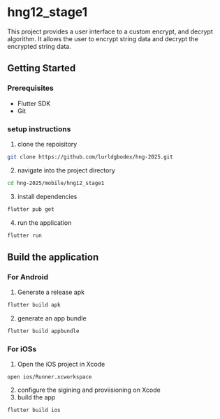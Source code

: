# hng12_stage1

This project provides a user interface to a custom encrypt, and decrypt algorithm. It allows the user to encrypt string data and decrypt the encrypted string data.

## Getting Started

### Prerequisites

- Flutter SDK
- Git

### setup instructions

1. clone the repoisitory

```bash
git clone https://github.com/lurldgbodex/hng-2025.git
```

2. navigate into the project directory

```bash
cd hng-2025/mobile/hng12_stage1
```

3. install dependencies

```bash
flutter pub get
```

4. run the application

```bash
flutter run
```

## Build the application

### For Android

1. Generate a release apk

```bash
flutter build apk
```

2. generate an app bundle

```bash
flutter build appbundle
```

### For iOSs

1. Open the iOS project in Xcode

```
open ios/Runner.xcworkspace
```

2. configure the sigining and proviisioning on Xcode
3. build the app

```bash
flutter build ios
```

